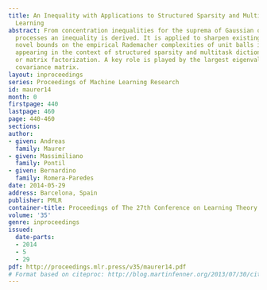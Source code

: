 ```yaml
---
title: An Inequality with Applications to Structured Sparsity and Multitask Dictionary
  Learning
abstract: From concentration inequalities for the suprema of Gaussian or Rademacher
  processes an inequality is derived. It is applied to sharpen existing and to derive
  novel bounds on the empirical Rademacher complexities of unit balls in various norms
  appearing in the context of structured sparsity and multitask dictionary learning
  or matrix factorization. A key role is played by the largest eigenvalue of the data
  covariance matrix.
layout: inproceedings
series: Proceedings of Machine Learning Research
id: maurer14
month: 0
firstpage: 440
lastpage: 460
page: 440-460
sections: 
author:
- given: Andreas
  family: Maurer
- given: Massimiliano
  family: Pontil
- given: Bernardino
  family: Romera-Paredes
date: 2014-05-29
address: Barcelona, Spain
publisher: PMLR
container-title: Proceedings of The 27th Conference on Learning Theory
volume: '35'
genre: inproceedings
issued:
  date-parts:
  - 2014
  - 5
  - 29
pdf: http://proceedings.mlr.press/v35/maurer14.pdf
# Format based on citeproc: http://blog.martinfenner.org/2013/07/30/citeproc-yaml-for-bibliographies/
---
```

